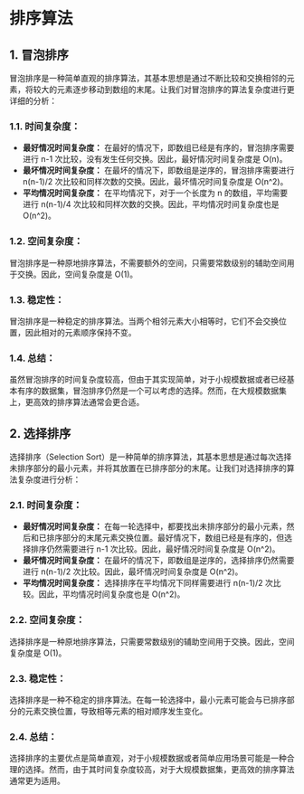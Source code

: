 # 排序算法

## 1. 冒泡排序

冒泡排序是一种简单直观的排序算法，其基本思想是通过不断比较和交换相邻的元素，将较大的元素逐步移动到数组的末尾。让我们对冒泡排序的算法复杂度进行更详细的分析：

### 1.1. 时间复杂度：

- **最好情况时间复杂度：** 在最好的情况下，即数组已经是有序的，冒泡排序需要进行 n-1 次比较，没有发生任何交换。因此，最好情况时间复杂度是 O(n)。
- **最坏情况时间复杂度：** 在最坏的情况下，即数组是逆序的，冒泡排序需要进行 n(n-1)/2 次比较和同样次数的交换。因此，最坏情况时间复杂度是 O(n^2)。
- **平均情况时间复杂度：** 在平均情况下，对于一个长度为 n 的数组，平均需要进行 n(n-1)/4 次比较和同样次数的交换。因此，平均情况时间复杂度也是 O(n^2)。

### 1.2. 空间复杂度：

冒泡排序是一种原地排序算法，不需要额外的空间，只需要常数级别的辅助空间用于交换。因此，空间复杂度是 O(1)。

### 1.3. 稳定性：

冒泡排序是一种稳定的排序算法。当两个相邻元素大小相等时，它们不会交换位置，因此相对的元素顺序保持不变。

### 1.4. 总结：

虽然冒泡排序的时间复杂度较高，但由于其实现简单，对于小规模数据或者已经基本有序的数据集，冒泡排序仍然是一个可以考虑的选择。然而，在大规模数据集上，更高效的排序算法通常会更合适。

## 2. 选择排序


选择排序（Selection Sort）是一种简单的排序算法，其基本思想是通过每次选择未排序部分的最小元素，并将其放置在已排序部分的末尾。让我们对选择排序的算法复杂度进行分析：

### 2.1. 时间复杂度：

- **最好情况时间复杂度：** 在每一轮选择中，都要找出未排序部分的最小元素，然后和已排序部分的末尾元素交换位置。最好情况下，数组已经是有序的，但选择排序仍然需要进行 n-1 次比较。因此，最好情况时间复杂度是 O(n^2)。
- **最坏情况时间复杂度：** 在最坏的情况下，即数组是逆序的，选择排序仍然需要进行 n(n-1)/2 次比较。因此，最坏情况时间复杂度是 O(n^2)。
- **平均情况时间复杂度：** 选择排序在平均情况下同样需要进行 n(n-1)/2 次比较。因此，平均情况时间复杂度也是 O(n^2)。

### 2.2. 空间复杂度：

选择排序是一种原地排序算法，只需要常数级别的辅助空间用于交换。因此，空间复杂度是 O(1)。

### 2.3. 稳定性：

选择排序是一种不稳定的排序算法。在每一轮选择中，最小元素可能会与已排序部分的元素交换位置，导致相等元素的相对顺序发生变化。

### 2.4. 总结：

选择排序的主要优点是简单直观，对于小规模数据或者简单应用场景可能是一种合理的选择。然而，由于其时间复杂度较高，对于大规模数据集，更高效的排序算法通常更为适用。
